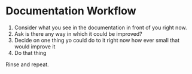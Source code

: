 # Documentation Workflow

1. Consider what you see in the documentation in front of you right now.
2. Ask is there any way in which it could be improved?
3. Decide on one thing yo could do to it right now how ever small that would improve it
4. Do that thing

Rinse and repeat.
